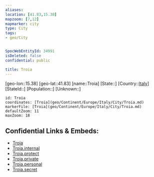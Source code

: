 ```yaml
---
aliases: 
location: [41.83,15.38]
mapzoom: [7,12] 
mapmarker: city 
type: City
tags:
- geo/City


SpocWebEntityId: 34991
isDeleted: false
confidential: public

title: Troia
---
```

[geo-lon::15.38]
[geo-lat::41.83]
[name::Troia]
[State::]
[Country::[Italy](geo/Continent/Europe/Italy.md)]
[StateId::]
[Population::]
[Unknown::]


```leaflet
id: Troia
coordinates: [Troia](geo/Continent/Europe/Italy/City/Troia.md)
markerFile: [Troia](geo/Continent/Europe/Italy/City/Troia.md)
defaultZoom: 11 
maxZoom: 18
```


## Confidential Links & Embeds: 
- [Troia](../../../../../../_public/geo/Continent/Europe/Italy/City/Troia.md) 
- [Troia.internal](../../../../../../_internal/geo/Continent/Europe/Italy/City/Troia.internal.md) 
- [Troia.protect](../../../../../../_protect/geo/Continent/Europe/Italy/City/Troia.protect.md) 
- [Troia.private](../../../../../../_private/geo/Continent/Europe/Italy/City/Troia.private.md) 
- [Troia.personal](../../../../../../_personal/geo/Continent/Europe/Italy/City/Troia.personal.md) 
- [Troia.secret](../../../../../../_secret/geo/Continent/Europe/Italy/City/Troia.secret.md) 
